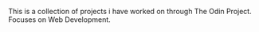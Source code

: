 This is a collection of projects i have worked on through The Odin Project. Focuses on Web Development.
